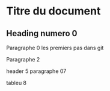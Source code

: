 # Titre du document

## Heading numero 0


Paragraphe 0
les premiers pas dans git 

Paragraphe 2


header 5
paragraphe 07

tableu 8
